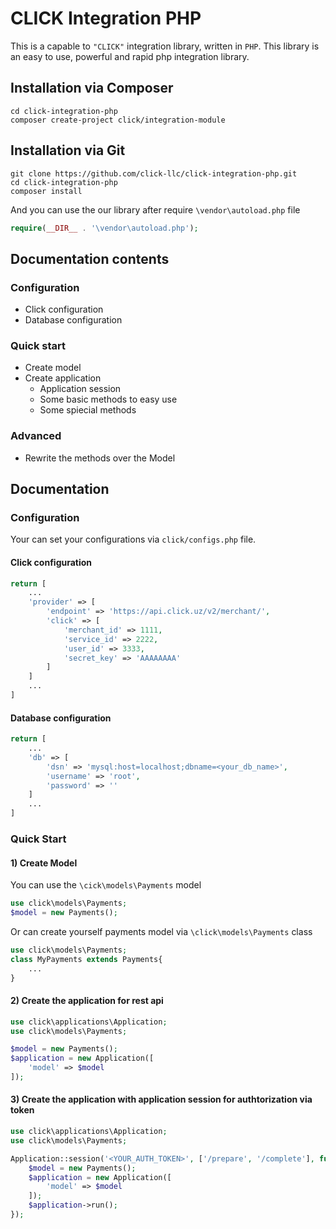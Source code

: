 # CLICK Integration PHP
This is a capable to `"CLICK"` integration library, written in `PHP`.
This library is an easy to use, powerful and rapid php integration library.

## Installation via Composer
```
cd click-integration-php
composer create-project click/integration-module
```

## Installation via Git
```
git clone https://github.com/click-llc/click-integration-php.git
cd click-integration-php
composer install
```

And you can use the our library after require `\vendor\autoload.php` file
```php
require(__DIR__ . '\vendor\autoload.php');
```

## Documentation contents
### Configuration
- Click configuration
- Database configuration
### Quick start
- Create model
- Create application
    - Application session
    - Some basic methods to easy use
    - Some spiecial methods
### Advanced
- Rewrite the methods over the Model

## Documentation
### Configuration
Your can set your configurations via `click/configs.php` file.
#### Click configuration
```php
return [
    ...
    'provider' => [
        'endpoint' => 'https://api.click.uz/v2/merchant/',
        'click' => [
            'merchant_id' => 1111,
            'service_id' => 2222,
            'user_id' => 3333,
            'secret_key' => 'AAAAAAAA'
        ]
    ]
    ...
]
```

#### Database configuration
```php
return [
    ...
    'db' => [
        'dsn' => 'mysql:host=localhost;dbname=<your_db_name>',
        'username' => 'root',
        'password' => ''
    ]
    ...
]
```

### Quick Start
#### 1) Create Model
You can use the `\cick\models\Payments` model
```php
use click\models\Payments;
$model = new Payments();
```
Or can create yourself payments model via `\click\models\Payments` class
```php
use click\models\Payments;
class MyPayments extends Payments{
    ...
}
```
#### 2) Create the application for rest api
```php
use click\applications\Application;
use click\models\Payments;

$model = new Payments();
$application = new Application([
    'model' => $model
]);
```

#### 3) Create the application with application session for authtorization via token
```php
use click\applications\Application;
use click\models\Payments;

Application::session('<YOUR_AUTH_TOKEN>', ['/prepare', '/complete'], function(){
    $model = new Payments();
    $application = new Application([
        'model' => $model
    ]);
    $application->run();
});
```
